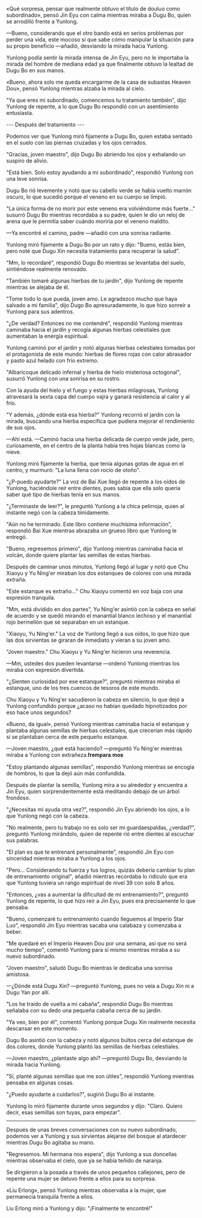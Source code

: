 
«Qué sorpresa, pensar que realmente obtuvo el título de douluo como subordinado», pensó Jin Eyu con calma mientras miraba a Dugu Bo, quien se arrodilló frente a Yunlong.

—Bueno, considerando que el otro bando está en serios problemas por perder una vida, este mocoso sí que sabe cómo manipular la situación para su propio beneficio —añadió, desviando la mirada hacia Yunlong.

Yunlong podía sentir la mirada intensa de Jin Eyu, pero no le importaba la mirada del hombre de mediana edad ya que finalmente obtuvo la lealtad de Dugu Bo en sus manos.

«Bueno, ahora solo me queda encargarme de la casa de subastas Heaven Dou», pensó Yunlong mientras alzaba la mirada al cielo.

"Ya que eres mi subordinado, comencemos tu tratamiento también", dijo Yunlong de repente, a lo que Dugu Bo respondió con un asentimiento entusiasta.

--- Después del tratamiento ---

Podemos ver que Yunlong miró fijamente a Dugu Bo, quien estaba sentado en el suelo con las piernas cruzadas y los ojos cerrados.

"Gracias, joven maestro", dijo Dugu Bo abriendo los ojos y exhalando un suspiro de alivio.

"Está bien. Solo estoy ayudando a mi subordinado", respondió Yunlong con una leve sonrisa.

Dugu Bo rió levemente y notó que su cabello verde se había vuelto marrón oscuro, lo que sucedió porque el veneno en su cuerpo se limpió.

"La única forma de no morir por este veneno era volviéndome más fuerte..." susurró Dugu Bo mientras recordaba a su padre, quien le dio un reloj de arena que le permitía saber cuándo moriría por el veneno maldito.

—Ya encontré el camino, padre —añadió con una sonrisa radiante.

Yunlong miró fijamente a Dugu Bo por un rato y dijo: "Bueno, estás bien, pero noté que Dugu Xin necesita tratamiento para recuperar la salud".

"Mm, lo recordaré", respondió Dugu Bo mientras se levantaba del suelo, sintiéndose realmente renovado.

"También tomaré algunas hierbas de tu jardín", dijo Yunlong de repente mientras se alejaba de él.

"Tome todo lo que pueda, joven amo. Le agradezco mucho que haya salvado a mi familia", dijo Dugo Bo apresuradamente, lo que hizo sonreír a Yunlong para sus adentros.

"¿De verdad? Entonces no me contendré", respondió Yunlong mientras caminaba hacia el jardín y recogía algunas hierbas celestiales que aumentaban la energía espiritual.

Yunlong caminó por el jardín y notó algunas hierbas celestiales tomadas por el protagonista de este mundo: hierbas de flores rojas con calor abrasador y pasto azul helado con frío extremo.

"Albaricoque delicado infernal y hierba de hielo misteriosa octogonal", susurró Yunlong con una sonrisa en su rostro.

Con la ayuda del hielo y el fuego y estas hierbas milagrosas, Yunlong atravesará la sexta capa del cuerpo vajra y ganará resistencia al calor y al frío.

"Y además, ¿dónde está esa hierba?" Yunlong recorrió el jardín con la mirada, buscando una hierba específica que pudiera mejorar el rendimiento de sus ojos.

—Ahí está. —Caminó hacia una hierba delicada de cuerpo verde jade, pero, curiosamente, en el centro de la planta había tres hojas blancas como la nieve.

Yunlong miró fijamente la hierba, que tenía algunas gotas de agua en el centro, y murmuró: "La luna llena con rocío de otoño".

"¿P-puedo ayudarte?" La voz de Bai Xue llegó de repente a los oídos de Yunlong, haciéndole reír entre dientes, pues sabía que ella solo quería saber qué tipo de hierbas tenía en sus manos.

"¿Terminaste de leer?", le preguntó Yunlong a la chica pelirroja, quien al instante negó con la cabeza tímidamente.

"Aún no he terminado. Este libro contiene muchísima información", respondió Bai Xue mientras abrazaba un grueso libro que Yunlong le entregó.

"Bueno, regresemos primero", dijo Yunlong mientras caminaba hacia el volcán, donde quiere plantar las semillas de estas hierbas.

Después de caminar unos minutos, Yunlong llegó al lugar y notó que Chu Xiaoyu y Yu Ning'er miraban los dos estanques de colores con una mirada extraña.

"Este estanque es extraño..." Chu Xiaoyu comentó en voz baja con una expresión tranquila.

"Mm, está dividido en dos partes", Yu Ning'er asintió con la cabeza en señal de acuerdo y se quedó mirando el manantial blanco lechoso y el manantial rojo bermellón que se separaban en un estanque.

"Xiaoyu, Yu Ning'er." La voz de Yunlong llegó a sus oídos, lo que hizo que las dos sirvientas se giraran de inmediato y vieran a su joven amo.

"Joven maestro." Chu Xiaoyu y Yu Ning'er hicieron una reverencia.

—Mm, ustedes dos pueden levantarse —ordenó Yunlong mientras los miraba con expresión divertida.

"¿Sienten curiosidad por ese estanque?", preguntó mientras miraba el estanque, uno de los tres cuencos de tesoros de este mundo.

Chu Xiaoyu y Yu Ning'er sacudieron la cabeza en silencio, lo que dejó a Yunlong confundido porque ¿acaso no habían quedado hipnotizados por eso hace unos segundos?

«Bueno, da igual», pensó Yunlong mientras caminaba hacia el estanque y plantaba algunas semillas de hierbas celestiales, que crecerían más rápido si se plantaban cerca de este pequeño estanque.

—Joven maestro, ¿qué está haciendo? —preguntó Yu Ning'er mientras miraba a Yunlong con extrañeza.𝐟𝐫𝐞𝐦𝐩𝐚𝐫𝐚.𝐦𝐨𝐬

"Estoy plantando algunas semillas", respondió Yunlong mientras se encogía de hombros, lo que la dejó aún más confundida.

Después de plantar la semilla, Yunlong mira a su alrededor y encuentra a Jin Eyu, quien sorprendentemente está meditando debajo de un árbol frondoso.

"¿Necesitas mi ayuda otra vez?", respondió Jin Eyu abriendo los ojos, a lo que Yunlong negó con la cabeza.

"No realmente, pero tu trabajo no es solo ser mi guardaespaldas, ¿verdad?", preguntó Yunlong mirándolo, quien de repente rió entre dientes al escuchar sus palabras.

"El plan es que te entrenaré personalmente", respondió Jin Eyu con sinceridad mientras miraba a Yunlong a los ojos.

"Pero... Considerando tu fuerza y ​​tus logros, quizás debería cambiar tu plan de entrenamiento original", añadió mientras recordaba lo ridículo que era que Yunlong tuviera un rango espiritual de nivel 39 con solo 8 años.

"Entonces, ¿vas a aumentar la dificultad de mi entrenamiento?", preguntó Yunlong de repente, lo que hizo reír a Jin Eyu, pues era precisamente lo que pensaba.

"Bueno, comenzaré tu entrenamiento cuando lleguemos al Imperio Star Luo", respondió Jin Eyu mientras sacaba una calabaza y comenzaba a beber.

"Me quedaré en el Imperio Heaven Dou por una semana, así que no será mucho tiempo", comentó Yunlong para sí mismo mientras miraba a su nuevo subordinado.

"Joven maestro", saludó Dugu Bo mientras le dedicaba una sonrisa amistosa.

—¿Dónde está Dugu Xin? —preguntó Yunlong, pues no veía a Dugu Xin ni a Dugu Yan por allí.

"Los he traído de vuelta a mi cabaña", respondió Dugu Bo mientras señalaba con su dedo una pequeña cabaña cerca de su jardín.

"Ya veo, bien por él", comentó Yunlong porque Dugu Xin realmente necesita descansar en este momento.

Dugu Bo asintió con la cabeza y notó algunos bultos cerca del estanque de dos colores, donde Yunlong plantó las semillas de hierbas celestiales.

—Joven maestro, ¿plantaste algo ahí? —preguntó Dugu Bo, desviando la mirada hacia Yunlong.

"Sí, planté algunas semillas que me son útiles", respondió Yunlong mientras pensaba en algunas cosas.

"¿Puedo ayudarte a cuidarlos?", sugirió Dugu Bo al instante.

Yunlong lo miró fijamente durante unos segundos y dijo: "Claro. Quiero decir, esas semillas son tuyas, para empezar".

----------

Después de unas breves conversaciones con su nuevo subordinado, podemos ver a Yunlong y sus sirvientas alejarse del bosque al atardecer mientras Dugu Bo agitaba su mano.

"Regresemos. Mi hermana nos espera", dijo Yunlong a sus doncellas mientras observaba el cielo, que ya se había teñido de naranja.

Se dirigieron a la posada a través de unos pequeños callejones, pero de repente una mujer se detuvo frente a ellos para su sorpresa.

«Liu Erlong», pensó Yunlong mientras observaba a la mujer, que permanecía tranquila frente a ellos.

Liu Erlong miró a Yunlong y dijo: "¡Finalmente te encontré!"